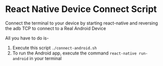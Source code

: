 # React Native Device Connect Script

Connect the terminal to your device by starting react-native and reversing the adb TCP to connect to a Real Android Device

All you have to do is-

1. Execute this script `./connect-android.sh`
2. To run the Android app, execute the command `react-native run-android` in your terminal
